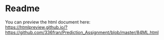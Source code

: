 # Readme
 You can preview the html document here:  
 <https://htmlpreview.github.io/?https://github.com/336fran/Prediction_Assignment/blob/master/84ML.html>

